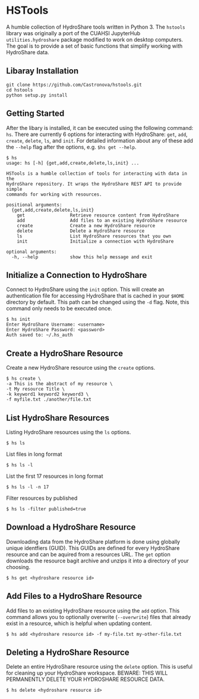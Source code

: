 # HSTools

A humble collection of HydroShare tools written in Python 3. The `hstools` library was originally a port of the CUAHSI JupyterHub `utilities.hydroshare` package modified to work on desktop computers. The goal is to provide a set of basic functions that simplify working with HydroShare data.

## Libaray Installation

```
git clone https://github.com/Castronova/hstools.git
cd hstools
python setup.py install
```

## Getting Started

After the libary is installed, it can be executed using the following command: `hs`. There are currently 6 options for interacting with HydroShare: `get`, `add`, `create`, `delete`, `ls`, and `init`. For detailed information about any of these add the `--help` flag after the options, e.g. `$hs get --help`.

```
$ hs
usage: hs [-h] {get,add,create,delete,ls,init} ...

HSTools is a humble collection of tools for interacting with data in the
HydroShare repository. It wraps the HydroShare REST API to provide simple
commands for working with resources.

positional arguments:
  {get,add,create,delete,ls,init}
    get                 Retrieve resource content from HydroShare
    add                 Add files to an existing HydroShare resource
    create              Create a new HydroShare resource
    delete              Delete a HydroShare resource
    ls                  List HydroShare resources that you own
    init                Initialize a connection with HydroShare

optional arguments:
  -h, --help            show this help message and exit
```


## Initialize a Connection to HydroShare

Connect to HydroShare using the `init` option. This will create an authentication file for accessing HydroShare that is cached in your `$HOME` directory by default. This path can be changed using the `-d` flag. Note, this command only needs to be executed once.


```
$ hs init
Enter HydroShare Username: <username>
Enter HydroShare Password: <password>
Auth saved to: ~/.hs_auth
```

## Create a HydroShare Resource

Create a new HydroShare resource using the `create` options.


```
$ hs create \
-a This is the abstract of my resource \
-t My resource Title \
-k keyword1 keyword2 keyword3 \
-f myfile.txt ./another/file.txt 
```


## List HydroShare Resources

Listing HydroShare resources using the `ls` options.


```
$ hs ls
```

List files in long format

```
$ hs ls -l
```

List the first 17 resources in long format

```
$ hs ls -l -n 17
```

Filter resources by published

```
$ hs ls -filter published=true
```

## Download a HydroShare Resource

Downloading data from the HydroShare platform is done using globally unique identfiers (GUID). This GUIDs are defined for every HydroShare resource and can be aquired from a resources URL. The `get` option downloads the resource bagit archive and unzips it into a directory of your choosing.


```
$ hs get <hydroshare resource id>
```

## Add Files to a HydroShare Resource

Add files to an existing HydroShare resource using the `add` option. This command allows you to optionally overwrite (`--overwrite`) files that already exist in a resource, which is helpful when updating content.


```
$ hs add <hydroshare resource id> -f my-file.txt my-other-file.txt
```


## Deleting a HydroShare Resource

Delete an entire HydroShare resource using the `delete` option. This is useful for cleaning up your HydroShare workspace. BEWARE: THIS WILL PERMANENTLY DELETE YOUR HYDROSHARE RESOURCE DATA.

```
$ hs delete <hydroshare resource id>
```

